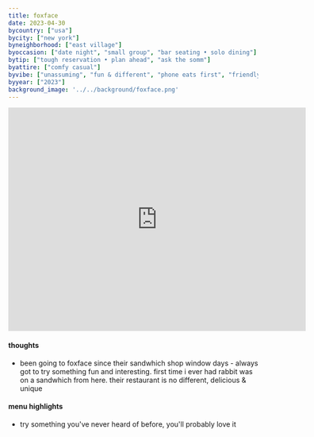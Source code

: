 ```yaml
---
title: foxface
date: 2023-04-30
bycountry: ["usa"]
bycity: ["new york"]
byneighborhood: ["east village"]
byoccasion: ["date night", "small group", "bar seating • solo dining"]
bytip: ["tough reservation • plan ahead", "ask the somm"]
byattire: ["comfy casual"]
byvibe: ["unassuming", "fun & different", "phone eats first", "friendly staff • welcoming"]
byyear: ["2023"]
background_image: '../../background/foxface.png'
---
```


<iframe src="https://www.google.com/maps/embed?pb=!1m18!1m12!1m3!1d3023.5017856214363!2d-73.98425122343518!3d40.72898293657504!2m3!1f0!2f0!3f0!3m2!1i1024!2i768!4f13.1!3m3!1m2!1s0x89c259b87166d1fb%3a0x427df57d29ff69ff!2sfoxface%20natural!5e0!3m2!1sen!2sus!4v1696961054592!5m2!1sen!2sus" width="600" height="450" style="border:0;" allowfullscreen="" loading="lazy" referrerpolicy="no-referrer-when-downgrade"></iframe>

#### thoughts
* been going to foxface since their sandwhich shop window days - always got to try something fun and interesting. first time i ever had rabbit was on a sandwhich from here. their restaurant is no different, delicious & unique

#### menu highlights
* try something you've never heard of before, you'll probably love it